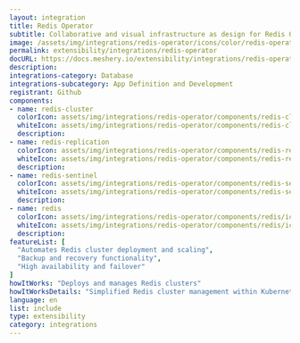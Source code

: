 ```yaml
---
layout: integration
title: Redis Operator
subtitle: Collaborative and visual infrastructure as design for Redis Operator
image: /assets/img/integrations/redis-operator/icons/color/redis-operator-color.svg
permalink: extensibility/integrations/redis-operator
docURL: https://docs.meshery.io/extensibility/integrations/redis-operator
description: 
integrations-category: Database
integrations-subcategory: App Definition and Development
registrant: Github
components: 
- name: redis-cluster
  colorIcon: assets/img/integrations/redis-operator/components/redis-cluster/icons/color/redis-cluster-color.svg
  whiteIcon: assets/img/integrations/redis-operator/components/redis-cluster/icons/white/redis-cluster-white.svg
  description: 
- name: redis-replication
  colorIcon: assets/img/integrations/redis-operator/components/redis-replication/icons/color/redis-replication-color.svg
  whiteIcon: assets/img/integrations/redis-operator/components/redis-replication/icons/white/redis-replication-white.svg
  description: 
- name: redis-sentinel
  colorIcon: assets/img/integrations/redis-operator/components/redis-sentinel/icons/color/redis-sentinel-color.svg
  whiteIcon: assets/img/integrations/redis-operator/components/redis-sentinel/icons/white/redis-sentinel-white.svg
  description: 
- name: redis
  colorIcon: assets/img/integrations/redis-operator/components/redis/icons/color/redis-color.svg
  whiteIcon: assets/img/integrations/redis-operator/components/redis/icons/white/redis-white.svg
  description: 
featureList: [
  "Automates Redis cluster deployment and scaling",
  "Backup and recovery functionality",
  "High availability and failover"
]
howItWorks: "Deploys and manages Redis clusters"
howItWorksDetails: "Simplified Redis cluster management within Kubernetes"
language: en
list: include
type: extensibility
category: integrations
---
```

